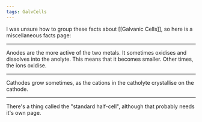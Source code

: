 ```yaml
---
tags: GalvCells 
---
```


I was unsure how to group these facts about [[Galvanic Cells]], so here is a miscellaneous facts page:

---

Anodes are the more active of the two metals. It sometimes oxidises and dissolves into the anolyte. This means that it becomes smaller. Other times, the ions oxidise.

---

Cathodes grow sometimes, as the cations in the catholyte crystallise on the cathode.

---

There's a thing called the "standard half-cell", although that probably needs it's own page.